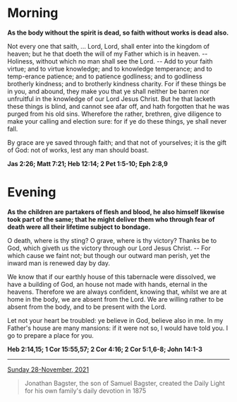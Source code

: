 # Morning

**As the body without the spirit is dead, so faith without works is dead also.**
 
Not every one that saith, ... Lord, Lord, shall enter into the kingdom of heaven; but he that doeth the will of my Father which is in heaven. -- Holiness, without which no man shall see the Lord. -- Add to your faith virtue; and to virtue knowledge; and to knowledge temperance; and to temp-erance patience; and to patience godliness; and to godliness brotherly kindness; and to brotherly kindness charity. For if these things be in you, and abound, they make you that ye shall neither be barren nor unfruitful in the knowledge of our Lord Jesus Christ. But he that lacketh these things is blind, and cannot see afar off, and hath forgotten that he was purged from his old sins. Wherefore the rather, brethren, give diligence to make your calling and election sure: for if ye do these things, ye shall never fall.
 
By grace are ye saved through faith; and that not of yourselves; it is the gift of God: not of works, lest any man should boast.  

**Jas 2:26; Matt 7:21; Heb 12:14; 2 Pet 1:5-10; Eph 2:8,9**

# Evening

**As the children are partakers of flesh and blood, he also himself likewise took part of the same; that he might deliver them who through fear of death were all their lifetime subject to bondage.**
 
O death, where is thy sting? O grave, where is thy victory? Thanks be to God, which giveth us the victory through our Lord Jesus Christ. -- For which cause we faint not; but though our outward man perish, yet the inward man is renewed day by day.
 
We know that if our earthly house of this tabernacle were dissolved, we have a building of God, an house not made with hands, eternal in the heavens. Therefore we are always confident, knowing that, whilst we are at home in the body, we are absent from the Lord. We are willing rather to be absent from the body, and to be present with the Lord.
 
Let not your heart be troubled: ye believe in God, believe also in me. In my Father's house are many mansions: if it were not so, I would have told you. I go to prepare a place for you.  

**Heb 2:14,15; 1 Cor 15:55,57; 2 Cor 4:16; 2 Cor 5:1,6-8; John 14:1-3**

---

[Sunday 28-November, 2021](https://t.me/s/daily_light)

> Jonathan Bagster, the son of Samuel Bagster, created the Daily Light for his own family's daily devotion in 1875

